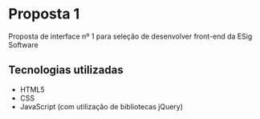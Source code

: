 # Proposta 1

Proposta de interface nº 1 para seleção de desenvolver front-end da ESig Software

## Tecnologias utilizadas

* HTML5
* CSS
* JavaScript (com utilização de bibliotecas jQuery)
